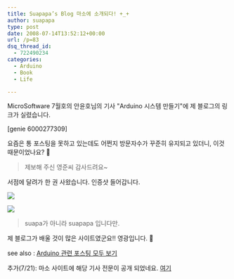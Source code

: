 ```yaml
---
title: Suapapa’s Blog 마소에 소개되다! +_+
author: suapapa
type: post
date: 2008-07-14T13:52:12+00:00
url: /p=83
dsq_thread_id:
  - 722490234
categories:
  - Arduino
  - Book
  - Life

---
```

MicroSoftware 7월호의 안윤호님의 기사 "Arduino 시스템 만들기"에 제 블로그의 링크가 실렸습니다.

[genie 6000277309]

요즘은 통 포스팅을 못하고 있는데도 어쩐지 방문자수가 꾸준히 유지되고 있더니, 이것 때문이었나요? 🙂

> 제보해 주신 영준씨 감사드려요~

서점에 달려가 한 권 사왔습니다. 인증샷 들어갑니다.



![](https://asset.homin.dev/blog/2008/07/suapapablog_in_maso_01.webp")

![](https://asset.homin.dev/blog/2008/07/suapapablog_in_maso_02.webp")

> suapa가 아니라 suapapa 입니다만.

제 블로그가 배울 것이 많은 사이트였군요!! 영광입니다. 🙂

see also : [Arduino 관련 포스팅 모두 보기][1]

추가(7/21): 마소 사이트에 해당 기사 전문이 공개 되었네요. [여기](http://www.imaso.co.kr/?doc=bbs/gnuboard.php&bo_table=article&wr_id=32297)

 [1]: https://homin.dev/wp/?cat=91